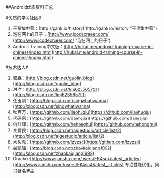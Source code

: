##Android优质资料汇总

#优质的学习社区#
1. 干货集中营：[http://gank.io/history](http://gank.io/history "干货集中营")
2. 泡在网上的日子：[http://www.jcodecraeer.com/](http://www.jcodecraeer.com/ "泡在网上的日子")
3. Android Training中文版：[http://hukai.me/android-training-course-in-chinese/index.html](http://hukai.me/android-training-course-in-chinese/index.html)  

#技术达人#

1. 郭霖：[http://blog.csdn.net/guolin_blog](http://blog.csdn.net/guolin_blog)
2. 洪洋：[http://blog.csdn.net/lmj623565791](http://blog.csdn.net/lmj623565791)
3. 任玉刚：[http://blog.csdn.net/singwhatiwanna](http://blog.csdn.net/singwhatiwanna)
4. 秋百万：[https://github.com/liaohuqiu](https://github.com/liaohuqiu)  
5. 代码家：[https://github.com/daimajia](https://github.com/daimajia)  
6. 何红辉：[https://github.com/hehonghui](https://github.com/hehonghui)
7. 关爱民：[http://blog.csdn.net/aigestudio/article/list/2](http://blog.csdn.net/aigestudio/article/list/2)  
8. 大头鬼：[https://github.com/lzyzsd](https://github.com/lzyzsd)  
9. 赵凯强：[http://blog.csdn.net/zhaokaiqiang1992](http://blog.csdn.net/zhaokaiqiang1992)  
10. Gracker:[http://www.jianshu.com/users/FK4sc4/latest_articles](http://www.jianshu.com/users/FK4sc4/latest_articles) 专注性能优化，简书著名博主  
